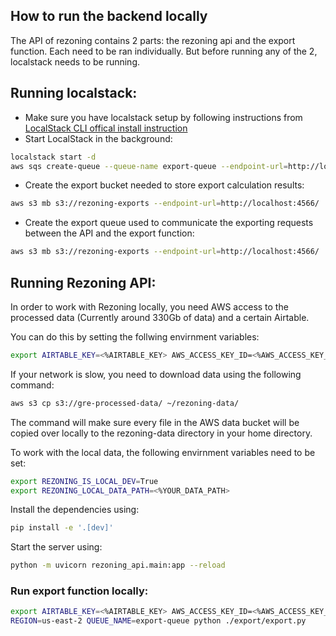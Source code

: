 ## How to run the backend locally

The API of rezoning contains 2 parts: the rezoning api and the export function. Each need to be ran individually. But before running any of the 2, localstack needs to be running.

## Running localstack:
- Make sure you have localstack setup by following instructions from [LocalStack CLI offical install instruction](https://docs.localstack.cloud/getting-started/installation/#localstack-cli)
- Start LocalStack in the background: 
```sh
localstack start -d
aws sqs create-queue --queue-name export-queue --endpoint-url=http://localhost:4566/
```
- Create the export bucket needed to store export calculation results:
```sh
aws s3 mb s3://rezoning-exports --endpoint-url=http://localhost:4566/
```
- Create the export queue used to communicate the exporting requests between the API and the export function:
```sh
aws s3 mb s3://rezoning-exports --endpoint-url=http://localhost:4566/
```

## Running Rezoning API:
In order to work with Rezoning locally, you need AWS access to the processed data (Currently around 330Gb of data) and a certain Airtable. 

You can do this by setting the follwing envirnment variables:
```sh
export AIRTABLE_KEY=<%AIRTABLE_KEY> AWS_ACCESS_KEY_ID=<%AWS_ACCESS_KEY_ID> AWS_SECRET_ACCESS_KEY=<%AWS_SECRET_ACCESS_KEY>
```

If your network is slow, you need to download data using the following command:

```sh
aws s3 cp s3://gre-processed-data/ ~/rezoning-data/
```

The command will make sure every file in the AWS data bucket will be copied over locally to the rezoning-data directory in your home directory.

To work with the local data, the following envirnment variables need to be set:
```sh
export REZONING_IS_LOCAL_DEV=True
export REZONING_LOCAL_DATA_PATH=<%YOUR_DATA_PATH>
```

Install the dependencies using:

```sh
pip install -e '.[dev]'
```

Start the server using:

```sh
python -m uvicorn rezoning_api.main:app --reload
```

### Run export function locally:
```sh
export AIRTABLE_KEY=<%AIRTABLE_KEY> AWS_ACCESS_KEY_ID=<%AWS_ACCESS_KEY_ID> AWS_SECRET_ACCESS_KEY=<%AWS_SECRET_ACCESS_KEY>
REGION=us-east-2 QUEUE_NAME=export-queue python ./export/export.py
```
